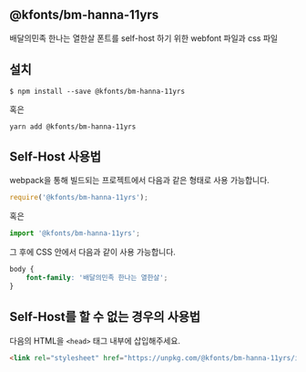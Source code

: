 
@kfonts/bm-hanna-11yrs
---------------------

배달의민족 한나는 열한살 폰트를 self-host 하기 위한 webfont 파일과 css 파일

설치
----

```
$ npm install --save @kfonts/bm-hanna-11yrs
```

혹은

```
yarn add @kfonts/bm-hanna-11yrs
```

Self-Host 사용법
---------------

webpack을 통해 빌드되는 프로젝트에서 다음과 같은 형태로 사용 가능합니다.

```js
require('@kfonts/bm-hanna-11yrs');
```

혹은

```js
import '@kfonts/bm-hanna-11yrs';
```

그 후에 CSS 안에서 다음과 같이 사용 가능합니다.

```css
body {
    font-family: '배달의민족 한나는 열한살';
}
```

Self-Host를 할 수 없는 경우의 사용법
--------------------------------

다음의 HTML을 `<head>` 태그 내부에 삽입해주세요.

```html
<link rel="stylesheet" href="https://unpkg.com/@kfonts/bm-hanna-11yrs/index.css" />
```

